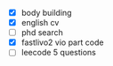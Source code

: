 - [x] body building
- [x] english cv
- [ ] phd search
- [x] fastlivo2 vio part code 
- [ ] leecode 5 questions